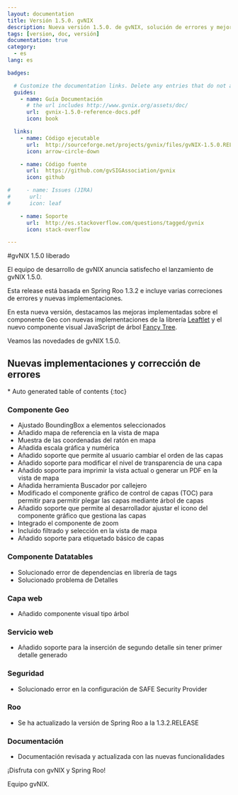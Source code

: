 ```yaml
---
layout: documentation
title: Versión 1.5.0. gvNIX
description: Nueva versión 1.5.0. de gvNIX, solución de errores y mejoras
tags: [version, doc, versión]
documentation: true
category:
  - es
lang: es

badges:

  # Customize the documentation links. Delete any entries that do not apply.
  guides:
    - name: Guía Documentación
      # the url includes http://www.gvnix.org/assets/doc/
      url:  gvnix-1.5.0-reference-docs.pdf
      icon: book

  links:
    - name: Código ejecutable
      url:  http://sourceforge.net/projects/gvnix/files/gvNIX-1.5.0.RELEASE.zip/download
      icon: arrow-circle-down

    - name: Código fuente
      url:  https://github.com/gvSIGAssociation/gvnix
      icon: github

#     - name: Issues (JIRA)
#      url:
#      icon: leaf

    - name: Soporte
      url:  http://es.stackoverflow.com/questions/tagged/gvnix
      icon: stack-overflow

---
```


#gvNIX 1.5.0 liberado

El equipo de desarrollo de gvNIX anuncia satisfecho el lanzamiento de gvNIX 1.5.0.

Esta release está basada en Spring Roo 1.3.2 e incluye varias correciones de errores
y nuevas implementaciones.

En esta nueva versión, destacamos las mejoras implementadas sobre el componente Geo con
nuevas implementaciones de la librería [Leaftlet](http://leafletjs.com/)
y el nuevo componente visual JavaScript de árbol [Fancy Tree](http://github.com/mar10/fancytree).

Veamos las novedades de gvNIX 1.5.0.


## Nuevas implementaciones y corrección de errores

<section id="table-of-contents" class="toc">
<div id="drawer" markdown="1">
*  Auto generated table of contents
{:toc}
</div>
</section><!-- /#table-of-contents -->

### Componente Geo

* Ajustado BoundingBox a elementos seleccionados
* Añadido mapa de referencia en la vista de mapa
* Muestra de las coordenadas del ratón en mapa
* Añadida escala gráfica y numérica
* Añadido soporte que permite al usuario cambiar el orden de las capas
* Añadido soporte para modificar el nivel de transparencia de una capa
* Añadido soporte para imprimir la vista actual o generar un PDF en la vista de mapa
* Añadida herramienta Buscador por callejero
* Modificado el componente gráfico de control de capas (TOC) para permitir para permitir plegar las capas mediante árbol de capas
* Añadido soporte que permite al desarrollador ajustar el icono del componente gráfico que gestiona las capas
* Integrado el componente de zoom
* Incluido filtrado y selección en la vista de mapa
* Añadido soporte para etiquetado básico de capas

### Componente Datatables

* Solucionado error de dependencias en librería de tags
* Solucionado problema de Detalles

### Capa web

* Añadido componente visual tipo árbol

### Servicio web

* Añadido soporte para la inserción de segundo detalle sin tener primer detalle generado

### Seguridad

* Solucionado error en la configuración de SAFE Security Provider

### Roo

* Se ha actualizado la versión de Spring Roo a la 1.3.2.RELEASE

### Documentación

  * Documentación revisada y actualizada con las nuevas funcionalidades


¡Disfruta con gvNIX y Spring Roo!

Equipo gvNIX.